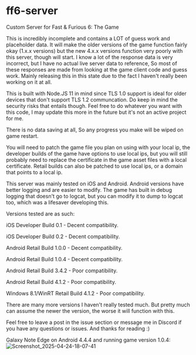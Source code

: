 # ff6-server
Custom Server for Fast &amp; Furious 6: The Game

This is incredibly incomplete and contains a LOT of guess work and placeholder data. It will make the older versions of the game function fairly okay (1.x.x versions) but the new 4.x.x versions function very poorly with this server, though will start.
I know a lot of the response data is very incorrect, but I have no actual live server data to reference, So most of these responses are made from looking at the game client code and guess work.
Mainly releasing this in this state due to the fact I haven't really been working on it at all.

This is built with Node.JS 11 in mind since TLS 1.0 support is ideal for older devices that don't support TLS 1.2 communcation. Do keep in mind the security risks that entails though.
Feel free to do whatever you want with this code, I may update this more in the future but it's not an active project for me.

There is no data saving at all, So any progress you make will be wiped on game restart.

You will need to patch the game file you plan on using with your local ip, the developer builds of the game have options to use local ips, but you will still probably need to replace the certificate in the game asset files with a local certificate.
Retail builds can also be patched to use local ips, or a domain that points to a local ip.

This server was mainly tested on iOS and Android. Android versions have better logging and are easier to modify. The game has built in debug logging that doesn't go to logcat, but you can modify it to dump to logcat too, which was a lifesaver developing this.

Versions tested are as such:

iOS Developer Build 0.1 - Decent compatibility.

iOS Developer Build 0.2 - Decent compatibility.

Android Retail Build 1.0.0 - Decent compatibility.

Android Retail Build 1.0.4 - Decent compatibility.

Android Retail Build 3.4.2 - Poor compatibility.

Android Retail Build 4.1.2 - Poor compatibility.

Windows 8.1/WinRT Retail Build 4.1.2 - Poor compatibility.

There are many more versions I haven't really tested much. But pretty much can assume the newer the version, the worse it will function with this.

Feel free to leave a post in the issue section or message me in Discord if you have any questions or issues. And thanks for reading :)

Galaxy Note Edge on Android 4.4.4 and running game version 1.0.4:
![Screenshot_2025-04-24-18-07-41](https://github.com/user-attachments/assets/0ba249e1-d40e-4205-a34c-647c996af012)
